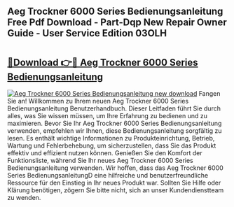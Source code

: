 ## Aeg Trockner 6000 Series Bedienungsanleitung Free Pdf Download - Part-Dqp New Repair Owner Guide - User Service Edition 03OLH

# <h2><a href="http://df1c4hd.blite.top/?on=Aeg+Trockner+6000+Series+Bedienungsanleitung">🔗Download 👉🔴 Aeg Trockner 6000 Series Bedienungsanleitung</a></h2>

[![Aeg Trockner 6000 Series Bedienungsanleitung new download](https://i.imgur.com/lujVjoI.png)](http://df1c4hd.blite.top/?on=Aeg+Trockner+6000+Series+Bedienungsanleitung)
Fangen Sie an! Willkommen zu Ihrem neuen Aeg Trockner 6000 Series Bedienungsanleitung Benutzerhandbuch. Dieser Leitfaden führt Sie durch alles, was Sie wissen müssen, um Ihre Erfahrung zu bedienen und zu maximieren. Bevor Sie Ihr Aeg Trockner 6000 Series Bedienungsanleitung verwenden, empfehlen wir Ihnen, diese Bedienungsanleitung sorgfältig zu lesen. Es enthält wichtige Informationen zu Produkteinrichtung, Betrieb, Wartung und Fehlerbehebung, um sicherzustellen, dass Sie das Produkt effektiv und effizient nutzen können. Genießen Sie den Komfort der Funktionsliste, während Sie Ihr neues Aeg Trockner 6000 Series Bedienungsanleitung verwenden. Wir hoffen, dass das Aeg Trockner 6000 Series BedienungsanleitungD eine hilfreiche und benutzerfreundliche Ressource für den Einstieg in Ihr neues Produkt war. Sollten Sie Hilfe oder Klärung benötigen, zögern Sie bitte nicht, sich an unser Kundendienstteam zu wenden.
